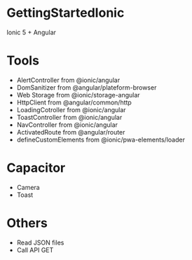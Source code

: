 # GettingStartedIonic

Ionic 5 + Angular

# Tools

 - AlertController from @ionic/angular
 - DomSanitizer from @angular/plateform-browser
 - Web Storage from @ionic/storage-angular
 - HttpClient from @angular/common/http
 - LoadingCotroller from @ionic/angular
 - ToastController from @ionic/angular
 - NavController from @ionic/angular
 - ActivatedRoute from @angular/router
 - defineCustomElements from @ionic/pwa-elements/loader

# Capacitor

 - Camera
 - Toast

# Others

 - Read JSON files
 - Call API GET
